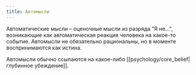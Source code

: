 ```yaml
---
title: Автомысли
---
```

Автоматические мысли – оценочные мысли из разряда "Я не...", возникающие как автоматическая реакция человека на какое-то событие. Автомысли не обязательно рациональны, но в моменте воспринимаются как истина.

Автомысли обычно ссылаются на какое-либо [[psychology/core_belief|глубинное убеждение]].